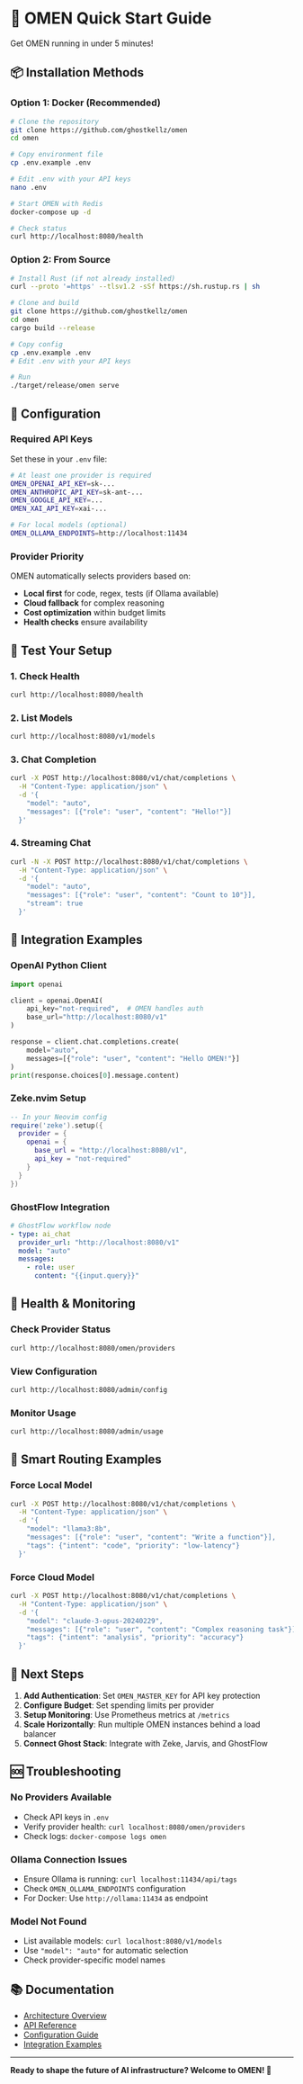# 🚀 OMEN Quick Start Guide

Get OMEN running in under 5 minutes!

## 📦 Installation Methods

### Option 1: Docker (Recommended)

```bash
# Clone the repository
git clone https://github.com/ghostkellz/omen
cd omen

# Copy environment file
cp .env.example .env

# Edit .env with your API keys
nano .env

# Start OMEN with Redis
docker-compose up -d

# Check status
curl http://localhost:8080/health
```

### Option 2: From Source

```bash
# Install Rust (if not already installed)
curl --proto '=https' --tlsv1.2 -sSf https://sh.rustup.rs | sh

# Clone and build
git clone https://github.com/ghostkellz/omen
cd omen
cargo build --release

# Copy config
cp .env.example .env
# Edit .env with your API keys

# Run
./target/release/omen serve
```

## 🔑 Configuration

### Required API Keys

Set these in your `.env` file:

```bash
# At least one provider is required
OMEN_OPENAI_API_KEY=sk-...
OMEN_ANTHROPIC_API_KEY=sk-ant-...
OMEN_GOOGLE_API_KEY=...
OMEN_XAI_API_KEY=xai-...

# For local models (optional)
OMEN_OLLAMA_ENDPOINTS=http://localhost:11434
```

### Provider Priority

OMEN automatically selects providers based on:
- **Local first** for code, regex, tests (if Ollama available)
- **Cloud fallback** for complex reasoning
- **Cost optimization** within budget limits
- **Health checks** ensure availability

## 🧪 Test Your Setup

### 1. Check Health
```bash
curl http://localhost:8080/health
```

### 2. List Models
```bash
curl http://localhost:8080/v1/models
```

### 3. Chat Completion
```bash
curl -X POST http://localhost:8080/v1/chat/completions \
  -H "Content-Type: application/json" \
  -d '{
    "model": "auto",
    "messages": [{"role": "user", "content": "Hello!"}]
  }'
```

### 4. Streaming Chat
```bash
curl -N -X POST http://localhost:8080/v1/chat/completions \
  -H "Content-Type: application/json" \
  -d '{
    "model": "auto",
    "messages": [{"role": "user", "content": "Count to 10"}],
    "stream": true
  }'
```

## 🔌 Integration Examples

### OpenAI Python Client
```python
import openai

client = openai.OpenAI(
    api_key="not-required",  # OMEN handles auth
    base_url="http://localhost:8080/v1"
)

response = client.chat.completions.create(
    model="auto",
    messages=[{"role": "user", "content": "Hello OMEN!"}]
)
print(response.choices[0].message.content)
```

### Zeke.nvim Setup
```lua
-- In your Neovim config
require('zeke').setup({
  provider = {
    openai = {
      base_url = "http://localhost:8080/v1",
      api_key = "not-required"
    }
  }
})
```

### GhostFlow Integration
```yaml
# GhostFlow workflow node
- type: ai_chat
  provider_url: "http://localhost:8080/v1"
  model: "auto"
  messages:
    - role: user
      content: "{{input.query}}"
```

## 🏥 Health & Monitoring

### Check Provider Status
```bash
curl http://localhost:8080/omen/providers
```

### View Configuration
```bash
curl http://localhost:8080/admin/config
```

### Monitor Usage
```bash
curl http://localhost:8080/admin/usage
```

## 🎯 Smart Routing Examples

### Force Local Model
```bash
curl -X POST http://localhost:8080/v1/chat/completions \
  -H "Content-Type: application/json" \
  -d '{
    "model": "llama3:8b",
    "messages": [{"role": "user", "content": "Write a function"}],
    "tags": {"intent": "code", "priority": "low-latency"}
  }'
```

### Force Cloud Model
```bash
curl -X POST http://localhost:8080/v1/chat/completions \
  -H "Content-Type: application/json" \
  -d '{
    "model": "claude-3-opus-20240229",
    "messages": [{"role": "user", "content": "Complex reasoning task"}],
    "tags": {"intent": "analysis", "priority": "accuracy"}
  }'
```

## 🚀 Next Steps

1. **Add Authentication**: Set `OMEN_MASTER_KEY` for API key protection
2. **Configure Budget**: Set spending limits per provider
3. **Setup Monitoring**: Use Prometheus metrics at `/metrics`
4. **Scale Horizontally**: Run multiple OMEN instances behind a load balancer
5. **Connect Ghost Stack**: Integrate with Zeke, Jarvis, and GhostFlow

## 🆘 Troubleshooting

### No Providers Available
- Check API keys in `.env`
- Verify provider health: `curl localhost:8080/omen/providers`
- Check logs: `docker-compose logs omen`

### Ollama Connection Issues
- Ensure Ollama is running: `curl localhost:11434/api/tags`
- Check `OMEN_OLLAMA_ENDPOINTS` configuration
- For Docker: Use `http://ollama:11434` as endpoint

### Model Not Found
- List available models: `curl localhost:8080/v1/models`
- Use `"model": "auto"` for automatic selection
- Check provider-specific model names

## 📚 Documentation

- [Architecture Overview](ghostllm-docs/ARCHITECTURE.md)
- [API Reference](ghostllm-docs/API.md)
- [Configuration Guide](ghostllm-docs/guides/configuration.md)
- [Integration Examples](ghostllm-docs/examples/)

---

**Ready to shape the future of AI infrastructure? Welcome to OMEN! 🌟**